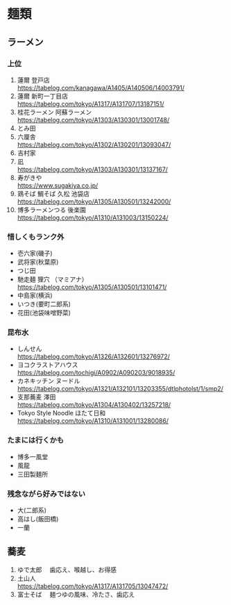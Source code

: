 
# 麺類


## ラーメン

### 上位

1. 蓮爾 登戸店  
  https://tabelog.com/kanagawa/A1405/A140506/14003791/  
1. 蓮爾 新町一丁目店  
  https://tabelog.com/tokyo/A1317/A131707/13187151/  
1. 桂花ラーメン 阿蘇ラーメン  
  https://tabelog.com/tokyo/A1303/A130301/13001748/  
1. とみ田  
1. 六厘舎  
  https://tabelog.com/tokyo/A1302/A130201/13093047/
1. 吉村家  
1. 凪  
  https://tabelog.com/tokyo/A1303/A130301/13137167/  
1. 寿がきや  
  https://www.sugakiya.co.jp/  
1. 鶏そば 鯛そば 久松 池袋店  
  https://tabelog.com/tokyo/A1305/A130501/13242000/
1. 博多ラーメンつる 後楽園
  https://tabelog.com/tokyo/A1310/A131003/13150224/

### 惜しくもランク外

- 壱六家(磯子)
- 武将家(秋葉原)
- つじ田
- 馳走麺 狸穴 （マミアナ）  
  https://tabelog.com/tokyo/A1305/A130501/13101471/
- 中島家(横浜)
- いつき(要町二郎系)
- 花田(池袋味噌野菜)

### 昆布水
- しんせん  
  https://tabelog.com/tokyo/A1326/A132601/13276972/
- ヨコクラストアハウス  
  https://tabelog.com/tochigi/A0902/A090203/9018935/
- カネキッチン ヌードル  
  https://tabelog.com/tokyo/A1321/A132101/13203355/dtlphotolst/1/smp2/
- 支那蕎麦 澤田  
  https://tabelog.com/tokyo/A1304/A130402/13257218/
- Tokyo Style Noodle ほたて日和  
  https://tabelog.com/tokyo/A1310/A131001/13280086/


### たまには行くかも

- 博多一風堂
- 風龍
- 三田製麺所

### 残念ながら好みではない

- 大(二郎系)
- 高はし(飯田橋)
- 一蘭


## 蕎麦

1. ゆで太郎
　歯応え、喉越し、お得感
1. 土山人  
  https://tabelog.com/tokyo/A1317/A131705/13047472/
1. 富士そば
　麺つゆの風味、冷たさ、歯応え
